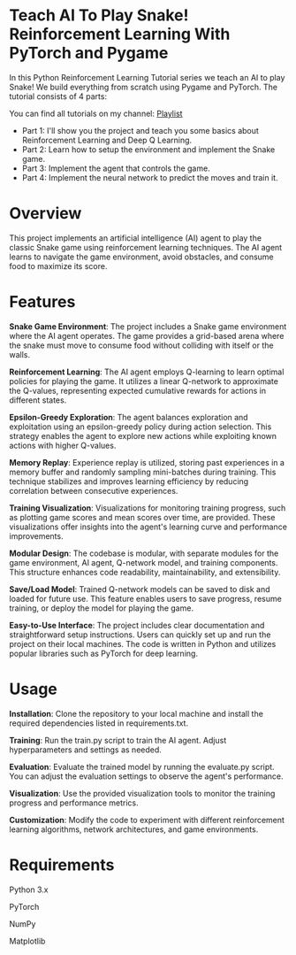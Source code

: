 # Teach AI To Play Snake! Reinforcement Learning With PyTorch and Pygame

In this Python Reinforcement Learning Tutorial series we teach an AI to play Snake! We build everything from scratch using Pygame and PyTorch. The tutorial consists of 4 parts:

You can find all tutorials on my channel: [Playlist](https://www.youtube.com/playlist?list=PLqnslRFeH2UrDh7vUmJ60YrmWd64mTTKV)

- Part 1: I'll show you the project and teach you some basics about Reinforcement Learning and Deep Q Learning.
- Part 2: Learn how to setup the environment and implement the Snake game.
- Part 3: Implement the agent that controls the game.
- Part 4: Implement the neural network to predict the moves and train it.

# Overview
This project implements an artificial intelligence (AI) agent to play the classic Snake game using reinforcement learning techniques. The AI agent learns to navigate the game environment, avoid obstacles, and consume food to maximize its score.

# Features
**Snake Game Environment**: The project includes a Snake game environment where the AI agent operates. The game provides a grid-based arena where the snake must move to consume food without colliding with itself or the walls.

**Reinforcement Learning**: The AI agent employs Q-learning to learn optimal policies for playing the game. It utilizes a linear Q-network to approximate the Q-values, representing expected cumulative rewards for actions in different states.

**Epsilon-Greedy Exploration**: The agent balances exploration and exploitation using an epsilon-greedy policy during action selection. This strategy enables the agent to explore new actions while exploiting known actions with higher Q-values.

**Memory Replay**: Experience replay is utilized, storing past experiences in a memory buffer and randomly sampling mini-batches during training. This technique stabilizes and improves learning efficiency by reducing correlation between consecutive experiences.

**Training Visualization**: Visualizations for monitoring training progress, such as plotting game scores and mean scores over time, are provided. These visualizations offer insights into the agent's learning curve and performance improvements.

**Modular Design**: The codebase is modular, with separate modules for the game environment, AI agent, Q-network model, and training components. This structure enhances code readability, maintainability, and extensibility.

**Save/Load Model**: Trained Q-network models can be saved to disk and loaded for future use. This feature enables users to save progress, resume training, or deploy the model for playing the game.

**Easy-to-Use Interface**: The project includes clear documentation and straightforward setup instructions. Users can quickly set up and run the project on their local machines. The code is written in Python and utilizes popular libraries such as PyTorch for deep learning.

# Usage
**Installation**: Clone the repository to your local machine and install the required dependencies listed in requirements.txt.

**Training**: Run the train.py script to train the AI agent. Adjust hyperparameters and settings as needed.

**Evaluation**: Evaluate the trained model by running the evaluate.py script. You can adjust the evaluation settings to observe the agent's performance.

**Visualization**: Use the provided visualization tools to monitor the training progress and performance metrics.

**Customization**: Modify the code to experiment with different reinforcement learning algorithms, network architectures, and game environments.

# Requirements
Python 3.x

PyTorch

NumPy

Matplotlib
